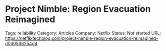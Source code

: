 # Project Nimble: Region Evacuation Reimagined

Tags: reliability
Category: Articles
Company: Netflix
Status: Not started
URL: https://netflixtechblog.com/project-nimble-region-evacuation-reimagined-d0d0568254d4